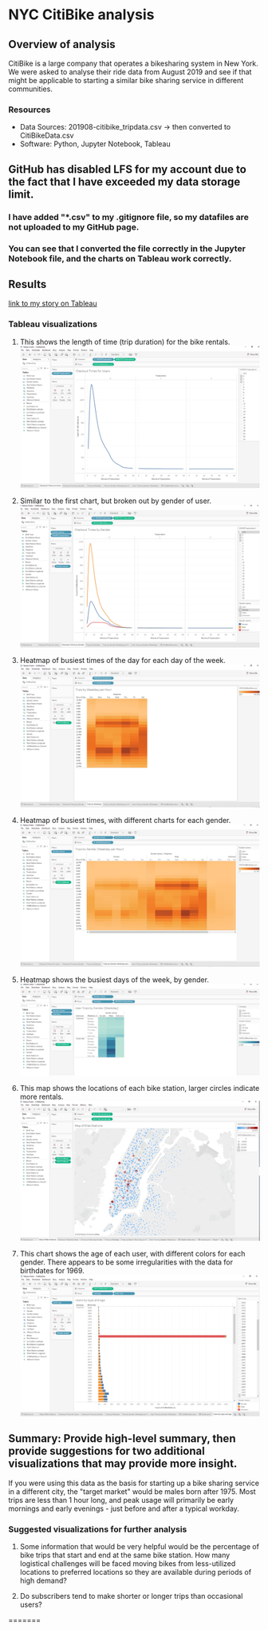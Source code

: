 # NYC CitiBike analysis

## Overview of analysis
CitiBike is a large company that operates a bikesharing system in New York.  We were asked to analyse their ride data from August 2019 and see if that might be applicable to starting a similar bike sharing service in different communities.

### Resources
* Data Sources: 201908-citibike_tripdata.csv -> then converted to CitiBikeData.csv
* Software: Python, Jupyter Notebook, Tableau

## GitHub has disabled LFS for my account due to the fact that I have exceeded my data storage limit. 
### I have added "*.csv" to my .gitignore file, so my datafiles are not uploaded to my GitHub page.
### You can see that I converted the file correctly in the Jupyter Notebook file, and the charts on Tableau work correctly.

## Results
[link to my story on Tableau](https://public.tableau.com/app/profile/andy.herron/viz/CitiBikeData_16453405912060/CityBikeDatastory?publish=yes)

### Tableau visualizations

1. This shows the length of time (trip duration) for the bike rentals.
![Checkout Times for Users](https://github.com/AndyHerron/bikesharedata/blob/main/images/viz_1.png)
 
2. Similar to the first chart, but broken out by gender of user.
![Checkout Times By Gender](https://github.com/AndyHerron/bikesharedata/blob/main/images/viz_2.png)

3. Heatmap of busiest times of the day for each day of the week.
![Trips by Weekday](https://github.com/AndyHerron/bikesharedata/blob/main/images/viz_3.png)

4. Heatmap of busiest times, with different charts for each gender.
![Trips by Gender](https://github.com/AndyHerron/bikesharedata/blob/main/images/viz_4.png)

5. Heatmap shows the busiest days of the week, by gender.
![User Trips by Gender](https://github.com/AndyHerron/bikesharedata/blob/main/images/viz_5.png)

6. This map shows the locations of each bike station, larger circles indicate more rentals.
![Map of bike stations](https://github.com/AndyHerron/bikesharedata/blob/main/images/viz_6.png)

7. This chart shows the age of each user, with different colors for each gender.  There appears to be some irregularities with the data for birthdates for 1969.
![Users by age and type](https://github.com/AndyHerron/bikesharedata/blob/main/images/viz_7.png)

## Summary: Provide high-level summary, then provide suggestions for two additional visualizations that may provide more insight.
If you were using this data as the basis for starting up a bike sharing service in a different city, the "target market" would be males born after 1975. 
Most trips are less than 1 hour long, and peak usage will primarily be early mornings and early evenings - just before and after a typical workday.

### Suggested visualizations for further analysis
1. Some information that would be very helpful would be the percentage of bike trips that start and end at the same bike station.  How many logistical challenges will be faced moving bikes from less-utilized locations to preferred locations
so they are available during periods of high demand?

2. Do subscribers tend to make shorter or longer trips than occasional users?

=======
